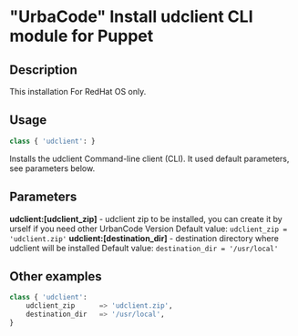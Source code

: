 "UrbaCode" Install udclient CLI module for Puppet
===
Description
---
This installation For RedHat OS only.

Usage
---
```python
class { 'udclient': }
```
Installs the udclient Command-line client (CLI).
It used default parameters, see parameters below.

Parameters
---
**udclient:[udclient_zip]** - udclient zip to be installed, you can create it by urself if you need other UrbanCode Version
Default value: `udclient_zip = 'udclient.zip'`
**udclient:[destination_dir]** - destination directory where udclient will be installed 
Default value: `destination_dir	= '/usr/local'`

Other examples
---
```python
class { 'udclient':
    udclient_zip      => 'udclient.zip',
    destination_dir   => '/usr/local',
}
```
